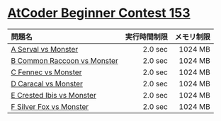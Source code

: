 # [AtCoder Beginner Contest 153](https://atcoder.jp/contests/abc153)

問題名 | 実行時間制限 | メモリ制限
:-- | --: | --:
[A Serval vs Monster](https://atcoder.jp/contests/abc153/tasks/abc153_a) | 2.0 sec | 1024 MB
[B Common Raccoon vs Monster](https://atcoder.jp/contests/abc153/tasks/abc153_b) | 2.0 sec | 1024 MB
[C Fennec vs Monster](https://atcoder.jp/contests/abc153/tasks/abc153_c) | 2.0 sec | 1024 MB
[D Caracal vs Monster](https://atcoder.jp/contests/abc153/tasks/abc153_d) | 2.0 sec | 1024 MB
[E Crested Ibis vs Monster](https://atcoder.jp/contests/abc153/tasks/abc153_e) | 2.0 sec | 1024 MB
[F Silver Fox vs Monster](https://atcoder.jp/contests/abc153/tasks/abc153_f) | 2.0 sec | 1024 MB
